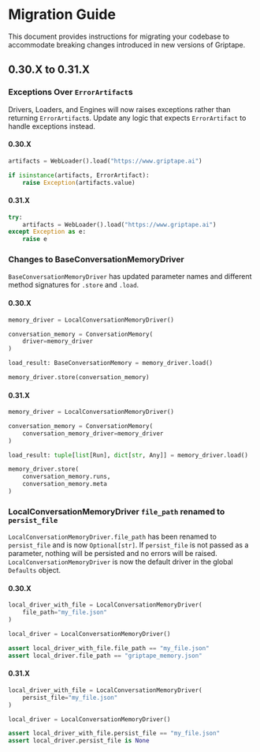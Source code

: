 # Migration Guide

This document provides instructions for migrating your codebase to accommodate breaking changes introduced in new versions of Griptape.

## 0.30.X to 0.31.X

### Exceptions Over `ErrorArtifact`s

Drivers, Loaders, and Engines will now raises exceptions rather than returning `ErrorArtifact`s.
Update any logic that expects `ErrorArtifact` to handle exceptions instead.

#### 0.30.X
```python
artifacts = WebLoader().load("https://www.griptape.ai")

if isinstance(artifacts, ErrorArtifact):
    raise Exception(artifacts.value)
```

#### 0.31.X
```python
try:
    artifacts = WebLoader().load("https://www.griptape.ai")
except Exception as e:
    raise e
```

### Changes to BaseConversationMemoryDriver

`BaseConversationMemoryDriver` has updated parameter names and different method signatures for `.store` and `.load`.

#### 0.30.X
```python
memory_driver = LocalConversationMemoryDriver()

conversation_memory = ConversationMemory(
    driver=memory_driver
)

load_result: BaseConversationMemory = memory_driver.load()

memory_driver.store(conversation_memory)
```

#### 0.31.X
```python
memory_driver = LocalConversationMemoryDriver()

conversation_memory = ConversationMemory(
    conversation_memory_driver=memory_driver
)

load_result: tuple[list[Run], dict[str, Any]] = memory_driver.load()

memory_driver.store(
    conversation_memory.runs,
    conversation_memory.meta
)
```

### LocalConversationMemoryDriver `file_path` renamed to `persist_file`

`LocalConversationMemoryDriver.file_path` has been renamed to `persist_file` and is now `Optional[str]`. If `persist_file` is not passed as a parameter, nothing will be persisted and no errors will be raised. `LocalConversationMemoryDriver` is now the default driver in the global `Defaults` object.

#### 0.30.X
```python
local_driver_with_file = LocalConversationMemoryDriver(
    file_path="my_file.json"
)

local_driver = LocalConversationMemoryDriver()

assert local_driver_with_file.file_path == "my_file.json"
assert local_driver.file_path == "griptape_memory.json"
```

#### 0.31.X
```python
local_driver_with_file = LocalConversationMemoryDriver(
    persist_file="my_file.json"
)

local_driver = LocalConversationMemoryDriver()

assert local_driver_with_file.persist_file == "my_file.json"
assert local_driver.persist_file is None
```
